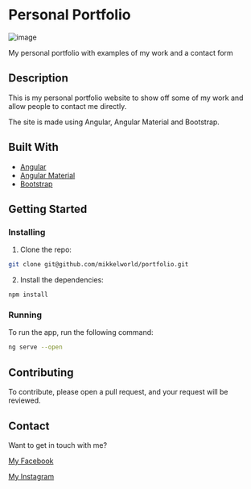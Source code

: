 # Personal Portfolio

![image](../main/project-image.png?raw=true)

My personal portfolio with examples of my work and a contact form

## Description

This is my personal portfolio website to show off some of my work and allow people to contact me directly.

The site is made using Angular, Angular Material and Bootstrap.

## Built With

-   [Angular](https://angular.io/)
-   [Angular Material](https://material.angular.io/)
-   [Bootstrap](https://getbootstrap.com/)

## Getting Started

### Installing

1. Clone the repo:

```bash
git clone git@github.com/mikkelworld/portfolio.git
```

2. Install the dependencies:

```
npm install
```

### Running

To run the app, run the following command:

```bash
ng serve --open
```

## Contributing

To contribute, please open a pull request, and your request will be reviewed.

## Contact

Want to get in touch with me?

[My Facebook](https://www.facebook.com/mikkel.andersen1)

[My Instagram](https://instagram.com/mikkelsen.oo)
